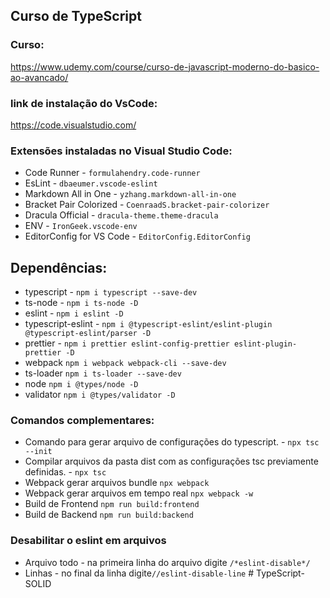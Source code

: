 ## Curso de TypeScript

### Curso:

https://www.udemy.com/course/curso-de-javascript-moderno-do-basico-ao-avancado/


### link de instalação do VsCode:

https://code.visualstudio.com/

### Extensões instaladas no Visual Studio Code:

* Code Runner - ``formulahendry.code-runner``
* EsLint - ``dbaeumer.vscode-eslint``
* Markdown All in One  - ``yzhang.markdown-all-in-one``
* Bracket Pair Colorized - ``CoenraadS.bracket-pair-colorizer``
* Dracula Official - ``dracula-theme.theme-dracula``
* ENV - ``IronGeek.vscode-env``
* EditorConfig for VS Code - ``EditorConfig.EditorConfig``

## Dependências:

* typescript - ```npm i typescript --save-dev```
* ts-node - ```npm i ts-node -D```
* eslint - ```npm i eslint -D```
* typescript-eslint - ```npm i @typescript-eslint/eslint-plugin @typescript-eslint/parser -D```
* prettier - ```npm i prettier eslint-config-prettier eslint-plugin-prettier -D```
* webpack ```npm i webpack webpack-cli --save-dev```
* ts-loader ```npm i ts-loader --save-dev```
* node ```npm i @types/node -D```
* validator ```npm i @types/validator -D```

### Comandos complementares:

* Comando para gerar arquivo de configurações do typescript. - ```npx tsc --init```
* Compilar arquivos da pasta dist com as configurações tsc previamente definidas. - ```npx tsc```
* Webpack gerar arquivos bundle ```npx webpack```
* Webpack gerar arquivos em tempo real ```npx webpack -w```
* Build de Frontend ```npm run build:frontend```
* Build de Backend  ```npm run build:backend```

### Desabilitar o eslint em arquivos

 * Arquivo todo - na primeira linha do arquivo digite ```/*eslint-disable*/```
 * Linhas -  no final da linha digite```//eslint-disable-line```
#   T y p e S c r i p t - S O L I D  
 